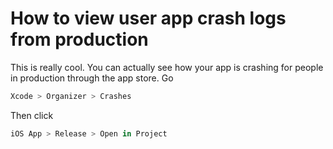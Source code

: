 # How to view user app crash logs from production

This is really cool. You can actually see how your app is crashing for people in production through the app store. Go

```swift
Xcode > Organizer > Crashes 
```

Then click

```swift
iOS App > Release > Open in Project
```


